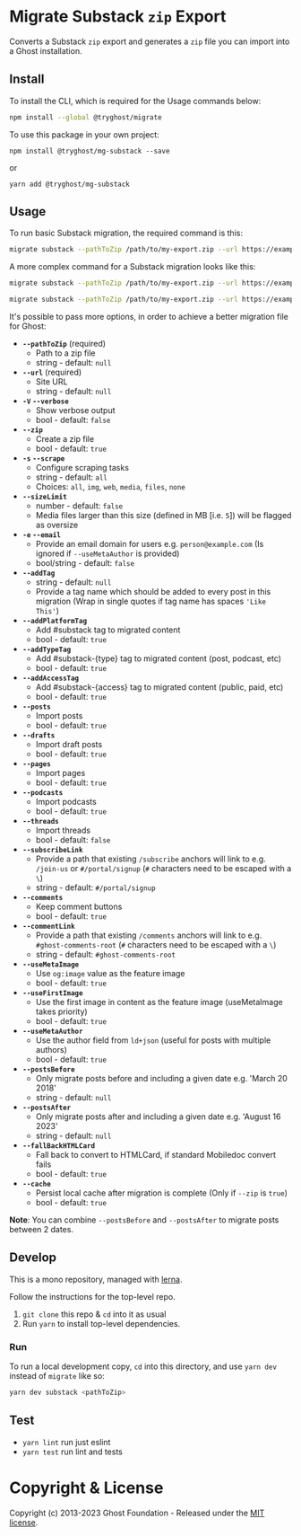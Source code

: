 # Migrate Substack `zip` Export

Converts a Substack `zip` export and generates a `zip` file you can import into a Ghost installation.


## Install

To install the CLI, which is required for the Usage commands below:

```sh
npm install --global @tryghost/migrate
```

To use this package in your own project:

`npm install @tryghost/mg-substack --save`

or

`yarn add @tryghost/mg-substack`


## Usage

To run basic Substack migration, the required command is this:

```sh
migrate substack --pathToZip /path/to/my-export.zip --url https://example.com
```

A more complex command for a Substack migration looks like this:

```sh
migrate substack --pathToZip /path/to/my-export.zip --url https://example.com --email 'person@example.com' --drafts false
```

```sh
migrate substack --pathToZip /path/to/my-export.zip --url https://example.com --posts false --pages false --podcasts false --threads true
```

It's possible to pass more options, in order to achieve a better migration file for Ghost:

- **`--pathToZip`** (required)
    - Path to a zip file
    - string - default: `null`
- **`--url`** (required)
    - Site URL
    - string - default: `null`  
- **`-V` `--verbose`** 
    - Show verbose output
    - bool - default: `false`
- **`--zip`** 
    - Create a zip file
    - bool - default: `true`
- **`-s` `--scrape`** 
    - Configure scraping tasks
    - string - default: `all` 
    - Choices: `all`, `img`, `web`, `media`, `files`, `none`
- **`--sizeLimit`**
    - number - default: `false`
    - Media files larger than this size (defined in MB [i.e. `5`]) will be flagged as oversize
- **`-e` `--email`** 
    - Provide an email domain for users e.g. `person@example.com` (Is ignored if `--useMetaAuthor` is provided)
    - bool/string - default: `false`
- **`--addTag`**
    - string - default: `null`
    - Provide a tag name which should be added to every post in this migration (Wrap in single quotes if tag name has spaces `'Like This'`)
- **`--addPlatformTag`** 
    - Add #substack tag to migrated content
    - bool - default: `true`
- **`--addTypeTag`** 
    - Add #substack-{type} tag to migrated content (post, podcast, etc)
    - bool - default: `true`
- **`--addAccessTag`** 
    - Add #substack-{access} tag to migrated content (public, paid, etc)
    - bool - default: `true`
- **`--posts`** 
    - Import posts
    - bool - default: `true`
- **`--drafts`** 
    - Import draft posts
    - bool - default: `true`
- **`--pages`** 
    - Import pages
    - bool - default: `true`
- **`--podcasts`** 
    - Import podcasts
    - bool - default: `true`
- **`--threads`** 
    - Import threads
    - bool - default: `false`
- **`--subscribeLink`** 
    - Provide a path that existing `/subscribe` anchors will link to e.g. `/join-us` or `#/portal/signup` (`#` characters need to be escaped with a `\`)
    - string - default: `#/portal/signup`
- **`--comments`** 
    - Keep comment buttons
    - bool - default: `true`
- **`--commentLink`** 
    - Provide a path that existing `/comments` anchors will link to e.g. `#ghost-comments-root` (`#` characters need to be escaped with a `\`)
    - string - default: `#ghost-comments-root`
- **`--useMetaImage`** 
    - Use `og:image` value as the feature image
    - bool - default: `true`  
- **`--useFirstImage`** 
    - Use the first image in content as the feature image (useMetaImage takes priority)
    - bool - default: `true`  
- **`--useMetaAuthor`** 
    - Use the author field from `ld+json` (useful for posts with multiple authors)
    - bool - default: `true`  
- **`--postsBefore`** 
    - Only migrate posts before and including a given date e.g. 'March 20 2018'
    - string - default: `null`
- **`--postsAfter`** 
    - Only migrate posts after and including a given date e.g. 'August 16 2023'
    - string - default: `null`
- **`--fallBackHTMLCard`** 
    - Fall back to convert to HTMLCard, if standard Mobiledoc convert fails
    - bool - default: `true`      
- **`--cache`** 
    - Persist local cache after migration is complete (Only if `--zip` is `true`)
    - bool - default: `true`

**Note**: You can combine `--postsBefore` and `--postsAfter` to migrate posts between 2 dates.


## Develop

This is a mono repository, managed with [lerna](https://lerna.js.org).

Follow the instructions for the top-level repo.
1. `git clone` this repo & `cd` into it as usual
2. Run `yarn` to install top-level dependencies.


### Run

To run a local development copy, `cd` into this directory, and use `yarn dev` instead of `migrate` like so:

```sh
yarn dev substack <pathToZip>
```


## Test

- `yarn lint` run just eslint
- `yarn test` run lint and tests


# Copyright & License

Copyright (c) 2013-2023 Ghost Foundation - Released under the [MIT license](LICENSE).
